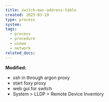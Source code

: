 ```yaml
---
title: switch-mac-address-table
created: 2025-03-19
type: process
system: 
tags:
  - process
  - procedure
  - uiowa
  - network
related_docs:
---
```

**Modified:**

- ssh in through argon proxy
- start foxy proxy
- web gui for switch
- System > LLDP > Remote Device Inventory